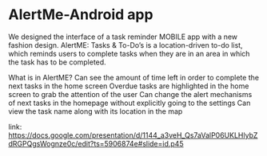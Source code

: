 # AlertMe-Android app
We designed the interface of a task reminder MOBILE app with a new fashion design. AlertME: Tasks & To-Do’s is a location-driven to-do list, which reminds users to complete tasks when they are in an area in which the task has to be completed.

What is in AlertME?
 Can see the amount of time left in order to complete the next tasks in the home screen
 Overdue tasks are highlighted in the home screen to grab the attention of the user
 Can change the alert mechanisms of next tasks in the homepage without  explicitly going to the settings 
 Can view the task name along with its location in the map
 
 link:  https://docs.google.com/presentation/d/1144_a3veH_Qs7aValP06UKLHlybZdRGPQgsWognze0c/edit?ts=5906874e#slide=id.p45

